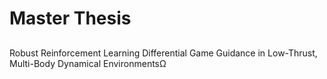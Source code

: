 # Master Thesis
## 
Robust Reinforcement Learning Differential Game Guidance in Low-Thrust, Multi-Body Dynamical EnvironmentsΩ

